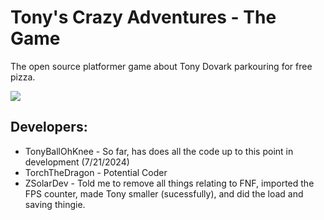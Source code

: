 # Tony's Crazy Adventures - The Game
 The open source platformer game about Tony Dovark parkouring for free pizza.

 ![](https://i.imgur.com/53CjWZh.png)

## Developers:

* TonyBallOhKnee - So far, has does all the code up to this point in development (7/21/2024)
* TorchTheDragon - Potential Coder
* ZSolarDev - Told me to remove all things relating to FNF, imported the FPS counter, made Tony smaller (sucessfully), and did the load and saving thingie.
